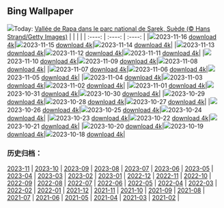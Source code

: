 ## Bing Wallpaper
![](https://global.bing.com/th?id=OHR.SarekSweden_FR-CA9782017040_UHD.jpg&w=1000)Today: [Vallée de Rapa dans le parc national de Sarek, Suède (© Hans Strand/Getty Images)](https://global.bing.com/th?id=OHR.SarekSweden_FR-CA9782017040_UHD.jpg)
|      |      |      |
| :----: | :----: | :----: |
|![](https://global.bing.com/th?id=OHR.SarekSweden_FR-CA9782017040_UHD.jpg&pid=hp&w=384&h=216&rs=1&c=4)2023-11-16 [download 4k](https://global.bing.com/th?id=OHR.SarekSweden_FR-CA9782017040_UHD.jpg)|![](https://global.bing.com/th?id=OHR.RussellLupines_FR-CA9551548817_UHD.jpg&pid=hp&w=384&h=216&rs=1&c=4)2023-11-15 [download 4k](https://global.bing.com/th?id=OHR.RussellLupines_FR-CA9551548817_UHD.jpg)|![](https://global.bing.com/th?id=OHR.OliveOrchard_FR-CA9360423614_UHD.jpg&pid=hp&w=384&h=216&rs=1&c=4)2023-11-14 [download 4k](https://global.bing.com/th?id=OHR.OliveOrchard_FR-CA9360423614_UHD.jpg)|
|![](https://global.bing.com/th?id=OHR.DiwaliAyodhya_FR-CA9145636456_UHD.jpg&pid=hp&w=384&h=216&rs=1&c=4)2023-11-13 [download 4k](https://global.bing.com/th?id=OHR.DiwaliAyodhya_FR-CA9145636456_UHD.jpg)|![](https://global.bing.com/th?id=OHR.YoungPeaks_FR-CA0195616338_UHD.jpg&pid=hp&w=384&h=216&rs=1&c=4)2023-11-12 [download 4k](https://global.bing.com/th?id=OHR.YoungPeaks_FR-CA0195616338_UHD.jpg)|![](https://global.bing.com/th?id=OHR.BadlandsSunrise_FR-CA8958948365_UHD.jpg&pid=hp&w=384&h=216&rs=1&c=4)2023-11-11 [download 4k](https://global.bing.com/th?id=OHR.BadlandsSunrise_FR-CA8958948365_UHD.jpg)|
|![](https://global.bing.com/th?id=OHR.NorwayBirch_FR-CA8644140027_UHD.jpg&pid=hp&w=384&h=216&rs=1&c=4)2023-11-10 [download 4k](https://global.bing.com/th?id=OHR.NorwayBirch_FR-CA8644140027_UHD.jpg)|![](https://global.bing.com/th?id=OHR.ManateeMama_FR-CA8490696334_UHD.jpg&pid=hp&w=384&h=216&rs=1&c=4)2023-11-09 [download 4k](https://global.bing.com/th?id=OHR.ManateeMama_FR-CA8490696334_UHD.jpg)|![](https://global.bing.com/th?id=OHR.KirkilaiTower_FR-CA8209717875_UHD.jpg&pid=hp&w=384&h=216&rs=1&c=4)2023-11-08 [download 4k](https://global.bing.com/th?id=OHR.KirkilaiTower_FR-CA8209717875_UHD.jpg)|
|![](https://global.bing.com/th?id=OHR.LagoPehoe_FR-CA8045630526_UHD.jpg&pid=hp&w=384&h=216&rs=1&c=4)2023-11-07 [download 4k](https://global.bing.com/th?id=OHR.LagoPehoe_FR-CA8045630526_UHD.jpg)|![](https://global.bing.com/th?id=OHR.SilencioSpain_FR-CA7837789571_UHD.jpg&pid=hp&w=384&h=216&rs=1&c=4)2023-11-06 [download 4k](https://global.bing.com/th?id=OHR.SilencioSpain_FR-CA7837789571_UHD.jpg)|![](https://global.bing.com/th?id=OHR.BisonSnow_FR-CA7542759152_UHD.jpg&pid=hp&w=384&h=216&rs=1&c=4)2023-11-05 [download 4k](https://global.bing.com/th?id=OHR.BisonSnow_FR-CA7542759152_UHD.jpg)|
|![](https://global.bing.com/th?id=OHR.SeaNettles_FR-CA7374697167_UHD.jpg&pid=hp&w=384&h=216&rs=1&c=4)2023-11-04 [download 4k](https://global.bing.com/th?id=OHR.SeaNettles_FR-CA7374697167_UHD.jpg)|![](https://global.bing.com/th?id=OHR.DeathValleySalt_FR-CA8097089890_UHD.jpg&pid=hp&w=384&h=216&rs=1&c=4)2023-11-03 [download 4k](https://global.bing.com/th?id=OHR.DeathValleySalt_FR-CA8097089890_UHD.jpg)|![](https://global.bing.com/th?id=OHR.HautBarr_FR-CA7955503325_UHD.jpg&pid=hp&w=384&h=216&rs=1&c=4)2023-11-02 [download 4k](https://global.bing.com/th?id=OHR.HautBarr_FR-CA7955503325_UHD.jpg)|
|![](https://global.bing.com/th?id=OHR.HalloweenPorchAI_FR-CA7805975704_UHD.jpg&pid=hp&w=384&h=216&rs=1&c=4)2023-11-01 [download 4k](https://global.bing.com/th?id=OHR.HalloweenPorchAI_FR-CA7805975704_UHD.jpg)|![](https://global.bing.com/th?id=OHR.AutumnRaven_FR-CA7668123944_UHD.jpg&pid=hp&w=384&h=216&rs=1&c=4)2023-10-31 [download 4k](https://global.bing.com/th?id=OHR.AutumnRaven_FR-CA7668123944_UHD.jpg)|![](https://global.bing.com/th?id=OHR.KennyLake_FR-CA9652787331_UHD.jpg&pid=hp&w=384&h=216&rs=1&c=4)2023-10-30 [download 4k](https://global.bing.com/th?id=OHR.KennyLake_FR-CA9652787331_UHD.jpg)|
|![](https://global.bing.com/th?id=OHR.FiveWinds_FR-CA7541007489_UHD.jpg&pid=hp&w=384&h=216&rs=1&c=4)2023-10-29 [download 4k](https://global.bing.com/th?id=OHR.FiveWinds_FR-CA7541007489_UHD.jpg)|![](https://global.bing.com/th?id=OHR.OldBridgeSkye_FR-CA7225455953_UHD.jpg&pid=hp&w=384&h=216&rs=1&c=4)2023-10-28 [download 4k](https://global.bing.com/th?id=OHR.OldBridgeSkye_FR-CA7225455953_UHD.jpg)|![](https://global.bing.com/th?id=OHR.ViennaAutumn_FR-CA7060863029_UHD.jpg&pid=hp&w=384&h=216&rs=1&c=4)2023-10-27 [download 4k](https://global.bing.com/th?id=OHR.ViennaAutumn_FR-CA7060863029_UHD.jpg)|
|![](https://global.bing.com/th?id=OHR.GrandStaircase_FR-CA6895096374_UHD.jpg&pid=hp&w=384&h=216&rs=1&c=4)2023-10-26 [download 4k](https://global.bing.com/th?id=OHR.GrandStaircase_FR-CA6895096374_UHD.jpg)|![](https://global.bing.com/th?id=OHR.FuzerCastle_FR-CA6749666735_UHD.jpg&pid=hp&w=384&h=216&rs=1&c=4)2023-10-25 [download 4k](https://global.bing.com/th?id=OHR.FuzerCastle_FR-CA6749666735_UHD.jpg)|![](https://global.bing.com/th?id=OHR.PoconosMaze_FR-CA6610174699_UHD.jpg&pid=hp&w=384&h=216&rs=1&c=4)2023-10-24 [download 4k](https://global.bing.com/th?id=OHR.PoconosMaze_FR-CA6610174699_UHD.jpg)|
|![](https://global.bing.com/th?id=OHR.AstoriaBridge_FR-CA6366797852_UHD.jpg&pid=hp&w=384&h=216&rs=1&c=4)2023-10-23 [download 4k](https://global.bing.com/th?id=OHR.AstoriaBridge_FR-CA6366797852_UHD.jpg)|![](https://global.bing.com/th?id=OHR.PersepolisRelief_FR-CA6174028626_UHD.jpg&pid=hp&w=384&h=216&rs=1&c=4)2023-10-22 [download 4k](https://global.bing.com/th?id=OHR.PersepolisRelief_FR-CA6174028626_UHD.jpg)|![](https://global.bing.com/th?id=OHR.PygmySloth_FR-CA0305105096_UHD.jpg&pid=hp&w=384&h=216&rs=1&c=4)2023-10-21 [download 4k](https://global.bing.com/th?id=OHR.PygmySloth_FR-CA0305105096_UHD.jpg)|
|![](https://global.bing.com/th?id=OHR.WaterLilyVietnam_FR-CA7076104642_UHD.jpg&pid=hp&w=384&h=216&rs=1&c=4)2023-10-20 [download 4k](https://global.bing.com/th?id=OHR.WaterLilyVietnam_FR-CA7076104642_UHD.jpg)|![](https://global.bing.com/th?id=OHR.KodiakAlaska_FR-CA6923861570_UHD.jpg&pid=hp&w=384&h=216&rs=1&c=4)2023-10-19 [download 4k](https://global.bing.com/th?id=OHR.KodiakAlaska_FR-CA6923861570_UHD.jpg)|![](https://global.bing.com/th?id=OHR.SpreadsheetDay_FR-CA6790377879_UHD.jpg&pid=hp&w=384&h=216&rs=1&c=4)2023-10-18 [download 4k](https://global.bing.com/th?id=OHR.SpreadsheetDay_FR-CA6790377879_UHD.jpg)|

### 历史归档：
[2023-11](https://github.com/niumoo/bing-wallpaper/tree/main/picture/2023-11/) | [2023-10](https://github.com/niumoo/bing-wallpaper/tree/main/picture/2023-10/) | [2023-09](https://github.com/niumoo/bing-wallpaper/tree/main/picture/2023-09/) | [2023-08](https://github.com/niumoo/bing-wallpaper/tree/main/picture/2023-08/) | [2023-07](https://github.com/niumoo/bing-wallpaper/tree/main/picture/2023-07/) | [2023-06](https://github.com/niumoo/bing-wallpaper/tree/main/picture/2023-06/) | [2023-05](https://github.com/niumoo/bing-wallpaper/tree/main/picture/2023-05/) | [2023-04](https://github.com/niumoo/bing-wallpaper/tree/main/picture/2023-04/) | 
[2023-03](https://github.com/niumoo/bing-wallpaper/tree/main/picture/2023-03/) | [2023-02](https://github.com/niumoo/bing-wallpaper/tree/main/picture/2023-02/) | [2023-01](https://github.com/niumoo/bing-wallpaper/tree/main/picture/2023-01/) | [2022-12](https://github.com/niumoo/bing-wallpaper/tree/main/picture/2022-12/) | [2022-11](https://github.com/niumoo/bing-wallpaper/tree/main/picture/2022-11/) | [2022-10](https://github.com/niumoo/bing-wallpaper/tree/main/picture/2022-10/) | [2022-09](https://github.com/niumoo/bing-wallpaper/tree/main/picture/2022-09/) | [2022-08](https://github.com/niumoo/bing-wallpaper/tree/main/picture/2022-08/) | 
[2022-07](https://github.com/niumoo/bing-wallpaper/tree/main/picture/2022-07/) | [2022-06](https://github.com/niumoo/bing-wallpaper/tree/main/picture/2022-06/) | [2022-05](https://github.com/niumoo/bing-wallpaper/tree/main/picture/2022-05/) | [2022-04](https://github.com/niumoo/bing-wallpaper/tree/main/picture/2022-04/) | [2022-03](https://github.com/niumoo/bing-wallpaper/tree/main/picture/2022-03/) | [2022-02](https://github.com/niumoo/bing-wallpaper/tree/main/picture/2022-02/) | [2022-01](https://github.com/niumoo/bing-wallpaper/tree/main/picture/2022-01/) | [2021-12](https://github.com/niumoo/bing-wallpaper/tree/main/picture/2021-12/) | 
[2021-11](https://github.com/niumoo/bing-wallpaper/tree/main/picture/2021-11/) | [2021-10](https://github.com/niumoo/bing-wallpaper/tree/main/picture/2021-10/) | [2021-09](https://github.com/niumoo/bing-wallpaper/tree/main/picture/2021-09/) | [2021-08](https://github.com/niumoo/bing-wallpaper/tree/main/picture/2021-08/) | [2021-07](https://github.com/niumoo/bing-wallpaper/tree/main/picture/2021-07/) | [2021-06](https://github.com/niumoo/bing-wallpaper/tree/main/picture/2021-06/) | [2021-05](https://github.com/niumoo/bing-wallpaper/tree/main/picture/2021-05/) | [2021-04](https://github.com/niumoo/bing-wallpaper/tree/main/picture/2021-04/) | 
[2021-03](https://github.com/niumoo/bing-wallpaper/tree/main/picture/2021-03/) | [2021-02](https://github.com/niumoo/bing-wallpaper/tree/main/picture/2021-02/) | 